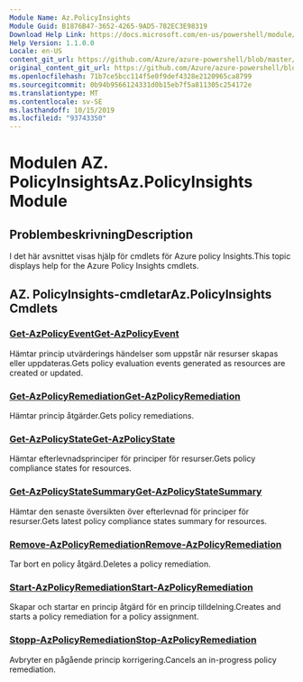 ```yaml
---
Module Name: Az.PolicyInsights
Module Guid: B1876B47-3652-4265-9AD5-782EC3E98319
Download Help Link: https://docs.microsoft.com/en-us/powershell/module/az.policyinsights
Help Version: 1.1.0.0
Locale: en-US
content_git_url: https://github.com/Azure/azure-powershell/blob/master/src/PolicyInsights/PolicyInsights/help/Az.PolicyInsights.md
original_content_git_url: https://github.com/Azure/azure-powershell/blob/master/src/PolicyInsights/PolicyInsights/help/Az.PolicyInsights.md
ms.openlocfilehash: 71b7ce5bcc114f5e0f9def4328e2120965ca8799
ms.sourcegitcommit: 0b94b9566124331d0b15eb7f5a811305c254172e
ms.translationtype: MT
ms.contentlocale: sv-SE
ms.lasthandoff: 10/15/2019
ms.locfileid: "93743350"
---
```

# <span data-ttu-id="538d6-101">Modulen AZ. PolicyInsights</span><span class="sxs-lookup"><span data-stu-id="538d6-101">Az.PolicyInsights Module</span></span>
## <span data-ttu-id="538d6-102">Problembeskrivning</span><span class="sxs-lookup"><span data-stu-id="538d6-102">Description</span></span>
<span data-ttu-id="538d6-103">I det här avsnittet visas hjälp för cmdlets för Azure policy Insights.</span><span class="sxs-lookup"><span data-stu-id="538d6-103">This topic displays help for the Azure Policy Insights cmdlets.</span></span>

## <span data-ttu-id="538d6-104">AZ. PolicyInsights-cmdletar</span><span class="sxs-lookup"><span data-stu-id="538d6-104">Az.PolicyInsights Cmdlets</span></span>
### [<span data-ttu-id="538d6-105">Get-AzPolicyEvent</span><span class="sxs-lookup"><span data-stu-id="538d6-105">Get-AzPolicyEvent</span></span>](Get-AzPolicyEvent.md)
<span data-ttu-id="538d6-106">Hämtar princip utvärderings händelser som uppstår när resurser skapas eller uppdateras.</span><span class="sxs-lookup"><span data-stu-id="538d6-106">Gets policy evaluation events generated as resources are created or updated.</span></span>

### [<span data-ttu-id="538d6-107">Get-AzPolicyRemediation</span><span class="sxs-lookup"><span data-stu-id="538d6-107">Get-AzPolicyRemediation</span></span>](Get-AzPolicyRemediation.md)
<span data-ttu-id="538d6-108">Hämtar princip åtgärder.</span><span class="sxs-lookup"><span data-stu-id="538d6-108">Gets policy remediations.</span></span>

### [<span data-ttu-id="538d6-109">Get-AzPolicyState</span><span class="sxs-lookup"><span data-stu-id="538d6-109">Get-AzPolicyState</span></span>](Get-AzPolicyState.md)
<span data-ttu-id="538d6-110">Hämtar efterlevnadsprinciper för principer för resurser.</span><span class="sxs-lookup"><span data-stu-id="538d6-110">Gets policy compliance states for resources.</span></span>

### [<span data-ttu-id="538d6-111">Get-AzPolicyStateSummary</span><span class="sxs-lookup"><span data-stu-id="538d6-111">Get-AzPolicyStateSummary</span></span>](Get-AzPolicyStateSummary.md)
<span data-ttu-id="538d6-112">Hämtar den senaste översikten över efterlevnad för principer för resurser.</span><span class="sxs-lookup"><span data-stu-id="538d6-112">Gets latest policy compliance states summary for resources.</span></span>

### [<span data-ttu-id="538d6-113">Remove-AzPolicyRemediation</span><span class="sxs-lookup"><span data-stu-id="538d6-113">Remove-AzPolicyRemediation</span></span>](Remove-AzPolicyRemediation.md)
<span data-ttu-id="538d6-114">Tar bort en policy åtgärd.</span><span class="sxs-lookup"><span data-stu-id="538d6-114">Deletes a policy remediation.</span></span>

### [<span data-ttu-id="538d6-115">Start-AzPolicyRemediation</span><span class="sxs-lookup"><span data-stu-id="538d6-115">Start-AzPolicyRemediation</span></span>](Start-AzPolicyRemediation.md)
<span data-ttu-id="538d6-116">Skapar och startar en princip åtgärd för en princip tilldelning.</span><span class="sxs-lookup"><span data-stu-id="538d6-116">Creates and starts a policy remediation for a policy assignment.</span></span>

### [<span data-ttu-id="538d6-117">Stopp-AzPolicyRemediation</span><span class="sxs-lookup"><span data-stu-id="538d6-117">Stop-AzPolicyRemediation</span></span>](Stop-AzPolicyRemediation.md)
<span data-ttu-id="538d6-118">Avbryter en pågående princip korrigering.</span><span class="sxs-lookup"><span data-stu-id="538d6-118">Cancels an in-progress policy remediation.</span></span>


